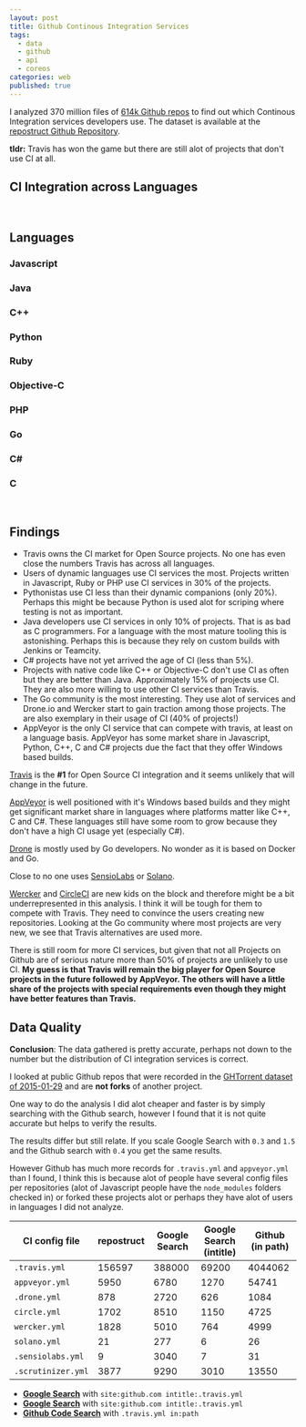 ```yaml
---
layout: post
title: Github Continous Integration Services
tags:
  - data
  - github
  - api
  - coreos
categories: web
published: true
---
```

I analyzed 370 million files of [614k Github repos](https://github.com/lukasmartinelli/repostruct/tree/master/repos)
to find out which Continous Integration services developers use.
The dataset is available at the [repostruct Github Repository](https://github.com/lukasmartinelli/repostruct).

**tldr:** Travis has won the game but there are still alot of projects that don't use CI at all.

<link rel="stylesheet" href="/css/chart.css">
<script src="//cdn.jsdelivr.net/chart.js/1.0.2/Chart.min.js"></script>
<script src="/js/Chart.StackedBar.js"></script>

## CI Integration across Languages

<div class="chart">
<canvas id="ci-integration-chart" style="height: 500px;"></canvas>
<div class="legend" id="ci-integration-legend"></div>
</div>
<br clear="all" />

<script>

window.createLegend = function(legendId, chart) {
    var legendHolder = document.createElement('div');
    legendHolder.innerHTML = chart.generateLegend();
    document.getElementById(legendId).appendChild(legendHolder.firstChild);
};

window.githubIntegrationData = {
    "AppVeyor": {
        data: {
            javascript: 3181,
            java: 150,
            python: 573,
            ruby: 197,
            php: 224,
            cpp: 407,
            objc: 8,
            go: 17,
            csharp: 848,
            c: 345
        },
        color: "#46BFBD",
        highlight: "#5AD3D1"
    },
    "CircleCI": {
        data: {
            javascript: 719,
            java: 161,
            python: 156,
            ruby: 390,
            php: 84,
            cpp: 11 ,
            objc:10,
            go: 156,
            csharp: 2,
            c: 13

        },
        color: "#FDB45C",
        highlight: "#FFC870",
    },
    "Wercker": {
        data: {
            javascript: 847,
            java: 196,
            python: 183,
            ruby: 97,
            php: 37,
            cpp: 21,
            objc: 3,
            go: 431,
            csharp: 1,
            c: 12

        },
        color: "#C6388B",
        highlight: "#D559A2",
    },
    "Drone": {
        data: {
            javascript: 97,
            java: 21,
            python: 58,
            ruby: 43,
            php: 11,
            cpp: 8,
            objc: 0,
            go: 634,
            csharp: 0,
            c: 6
        },
        color: "#4D5360",
        highlight: "#616774",
    },
    "Travis": {
        data: {
            javascript: 58234,
            java: 17675,
            python: 19339,
            ruby: 20217,
            php: 19359,
            cpp: 5760,
            objc: 5221,
            go: 5943,
            csharp: 698,
            c: 4151
        },
        color: "#F7464A",
        highlight: "#FF5A5E",
    },
    "No CI": {
        data: {
            javascript: 162454,
            java: 136799,
            python: 81857,
            ruby: 51854,
            php: 55214,
            cpp: 45635,
            objc: 30060,
            go: 11089,
            csharp: 35387,
            c: 44602
        },
        color: "#ccc",
        highlight: "#ddd",
    }
};
window.chartData = function(lang) {
    var data = [];
    for (var key in window.githubIntegrationData) {
        if (window.githubIntegrationData.hasOwnProperty(key)) {
            var provider = window.githubIntegrationData[key];
            var value = provider.data[lang];
            data.push({
                label: key,
                color: provider.color,
                highlight: provider.highlight,
                value: value
            });
        }
    }
    return data;
};
window.createDoughnutChart = function(chartId, lang) {
    var data = window.chartData(lang);
    var ctx = document.getElementById(chartId).getContext("2d");
    var chart = new Chart(ctx).Doughnut(data, {
         animation: false,
    });
    return chart;
};
</script>

<script>
(function() {
var datasets = [];
for (var key in window.githubIntegrationData) {
    if (window.githubIntegrationData.hasOwnProperty(key)) {
        var provider = window.githubIntegrationData[key];
        var valuesArray = [];
        for (var seriesKey in provider.data) {
            if(provider.data.hasOwnProperty(seriesKey)) {
                valuesArray.push(provider.data[seriesKey])
            }
        }
        datasets.push({
            label: key,
            fillColor: provider.color,
            highlightFill: provider.highlight,
            data: valuesArray
        });
    }
}

var data = {
    labels: ["Javascript", "Java", "Python", "Ruby", "PHP", "C++", "Objective-C", "Go", "C#", "C"],
    datasets: datasets
};

var ctx = document.getElementById("ci-integration-chart").getContext("2d");
var chart = new Chart(ctx).StackedBar(data, {
     barShowStroke: false,
});
var legendHolder = document.createElement('div');
legendHolder.innerHTML = chart.generateLegend();
document.getElementById('ci-integration-legend').appendChild(legendHolder.firstChild);

})();

</script>

## Languages

<div class="chart">
<div class="legend" id="legend-languages"></div>
</div>
<div class="chart-section">
<h3>Javascript</h3>
<canvas style="width: 200px; height: 180px;" id="chart-javascript"></canvas>
</div>
<div class="chart-section">
<h3>Java</h3>
<canvas style="width: 200px; height: 180px;" id="chart-java"></canvas>
</div>
<div class="chart-section">
<h3>C++</h3>
<canvas style="width: 200px; height: 180px;" id="chart-cpp"></canvas>
</div>
<div class="chart-section">
<h3>Python</h3>
<canvas style="width: 200px; height: 180px;" id="chart-python"></canvas>
</div>
<div class="chart-section">
<h3>Ruby</h3>
<canvas style="width: 200px; height: 180px;" id="chart-ruby"></canvas>
</div>
<div class="chart-section">
<h3>Objective-C</h3>
<canvas style="width: 200px; height: 180px;" id="chart-objc"></canvas>
</div>
<div class="chart-section">
<h3>PHP</h3>
<canvas style="width: 200px; height: 180px;" id="chart-php"></canvas>
</div>
<div class="chart-section">
<h3>Go</h3>
<canvas style="width: 200px; height: 180px;" id="chart-golang"></canvas>
</div>
<div class="chart-section">
<h3>C#</h3>
<canvas style="width: 200px; height: 180px;" id="chart-csharp"></canvas>
</div>
<div class="chart-section">
<h3>C</h3>
<canvas style="width: 200px; height: 180px;" id="chart-c"></canvas>
</div>
<br clear="all" />

<script>
(function() {
    var goChart = window.createDoughnutChart('chart-golang', 'go');
    var jsChart = window.createDoughnutChart('chart-javascript', 'javascript');
    var javaChart = window.createDoughnutChart('chart-java', 'java');
    var cppChart = window.createDoughnutChart('chart-cpp', 'cpp');
    var pythonChart = window.createDoughnutChart('chart-python', 'python');
    var rubyChart = window.createDoughnutChart('chart-ruby', 'ruby');
    var phpChart = window.createDoughnutChart('chart-php', 'php');
    var objcChart = window.createDoughnutChart('chart-objc', 'objc');
    var csharpChart = window.createDoughnutChart('chart-csharp', 'csharp');
    var cChart = window.createDoughnutChart('chart-c', 'c');
    createLegend('legend-languages', goChart);
})();
</script>

## Findings

- Travis owns the CI market for Open Source projects.
  No one has even close the numbers Travis has across all languages.
- Users of dynamic languages use CI services the most.
  Projects written in Javascript, Ruby or PHP use CI services in 30% of the projects.
- Pythonistas use CI less than their dynamic companions (only 20%).
  Perhaps this might be because Python is used alot for scriping where testing
  is not as important.
- Java developers use CI services in only 10% of projects. That is as bad as C programmers.
  For a language with the most mature tooling this is astonishing.
  Perhaps this is because they rely on custom builds with Jenkins or Teamcity.
- C# projects have not yet arrived the age of CI (less than 5%).
- Projects with native code like C++ or Objective-C don't use CI as often but they are
  better than Java. Approximately 15% of projects use CI.  They are also more willing to use other CI services than Travis.
- The Go community is the most interesting. They use alot of services and Drone.io and Wercker
  start to gain traction among those projects. The are also exemplary
  in their usage of CI (40% of projects!)
- AppVeyor is the only CI service that can compete with travis, at least on a language basis.
  AppVeyor has some market share in Javascript, Python, C++, C and C# projects
  due the fact that they offer Windows based builds.

[Travis](https://travis-ci.org/) is the **#1** for Open Source CI integration and it
seems unlikely that will change in the future.

[AppVeyor](http://www.appveyor.com/) is well positioned with it's Windows based builds and they might get significant market share in
languages where platforms matter like C++, C and C#.
These languages still have some room to grow because they don't have a high CI usage yet (especially C#).

[Drone](http://drone.io/) is mostly used by Go developers. No wonder as it is based on Docker and Go.

Close to no one uses [SensioLabs](https://sensiolabs.com/) or [Solano](https://www.solanolabs.com/).

[Wercker](http://wercker.com/) and [CircleCI](https://circleci.com/) are new kids on the block and
therefore might be a bit underrepresented in this analysis.
I think it will be tough for them to compete with Travis.  They need to convince the users creating new repositories.
Looking at the Go community where most projects are very new, we see that Travis alternatives are used more.

There is still room for more CI services, but given that not all Projects on Github
are of serious nature more than 50% of projects are unlikely to use CI.
**My guess is that Travis will remain the big player for Open Source projects in the future followed by AppVeyor.
The others will have a little share of the projects with special requirements even
though they might have better features than Travis.**

## Data Quality

**Conclusion**: The data gathered is pretty accurate, perhaps not down to the number but the
distribution of CI integration services is correct.

I looked at public Github repos that were recorded in the [GHTorrent dataset
of 2015-01-29](http://ghtorrent.org/downloads.html) and are **not forks** of another project.

One way to do the analysis I did alot cheaper and faster is by simply
searching with the Github search, however I found that it is not quite accurate
but helps to verify the results.

The results differ but still relate.
If you scale Google Search with `0.3` and `1.5` and the Github search with `0.4`
you get the same results.

However Github has much more records for `.travis.yml` and `appveyor.yml` than I found,
I think this is because alot of people have several config files per repositories
(alot of Javascript people have the `node_modules` folders checked in) or forked these projects
alot or perhaps they have alot of users in languages I did not analyze.

CI config file    | repostruct  | Google Search | Google Search (intitle) | Github (in path)
------------------|-------------|---------------|-------------------------|-----------------
`.travis.yml`     | 156597      | 388000        | 69200                   | 4044062
`appveyor.yml`    | 5950        | 6780          | 1270                    | 54741
`.drone.yml`      | 878         | 2720          | 626                     | 1084
`circle.yml`      | 1702        | 8510          | 1150                    | 4725
`wercker.yml`     | 1828        | 5010          | 764                     | 4999
`solano.yml`      | 21          | 277           | 6                       | 26
`.sensiolabs.yml` | 9           | 3040          | 7                       | 31
`.scrutinizer.yml`| 3877        | 9290          | 3010                    | 13550

- **[Google Search](https://www.google.ch/search?q=.travis.yml+site:github.com)** with `site:github.com intitle:.travis.yml`
- **[Google Search](https://www.google.ch/search?q=intitle:.travis.yml+site:github.com)** with `site:github.com intitle:.travis.yml`
- **[Github Code Search](https://github.com/search?utf8=%E2%9C%93&q=.travis.yml+in%3Apath&type=Code&ref=searchresults)** with `.travis.yml in:path`
